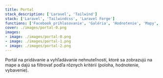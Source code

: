 ```yaml
---
title: Portal
stack_description: ['Laravel', 'Tailwind']
stack: ['Laravel', 'Tailwindcss', 'Laravel Forge']
functions: ['Facebook prihlasovanie', 'Galéria', 'Hodnotenie', 'Mapy', 'Filtrovanie', 'Responzívne' ]
cover: ./images/portal-0.png
images:
- image: ./images/portal-0.png
- image: ./images/portal-1.png
- image: ./images/portal-2.png
---
```

Portál na pridávanie a vyhľadávanie nehnuteľností, ktoré sa zobrazujú na mape a dajú sa filtrovať podľa rôznych kritérií (poloha, hodnotenie, vybavenie).